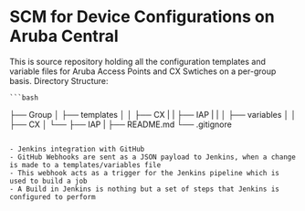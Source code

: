 # SCM for Device Configurations on Aruba Central
This is source repository holding all the configuration templates and variable files for Aruba Access Points and CX Swtiches on a per-group basis.
Directory Structure:

    ```bash
├── Group
│   ├── templates
│   │   ├── CX
|   |   ├── IAP
|   |
│   ├── variables
│   │   ├── CX
│   └── ├── IAP
|
├── README.md
└── .gitignore
```

- Jenkins integration with GitHub 
- GitHub Webhooks are sent as a JSON payload to Jenkins, when a change is made to a templates/variables file
- This webhook acts as a trigger for the Jenkins pipeline which is used to build a job
- A Build in Jenkins is nothing but a set of steps that Jenkins is configured to perform
